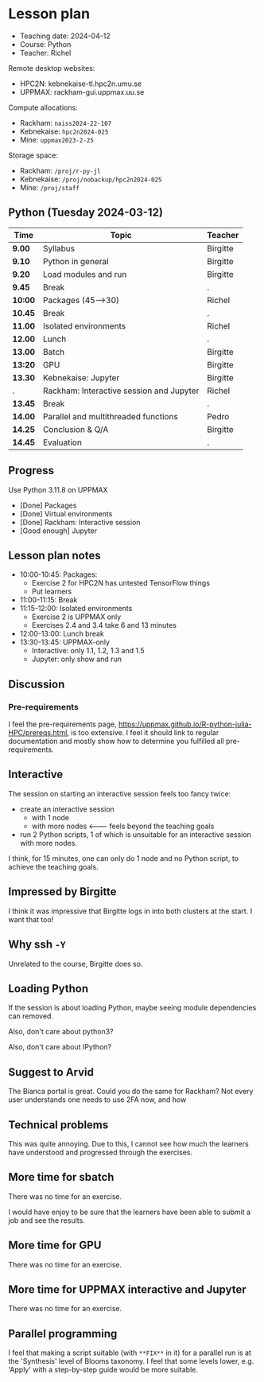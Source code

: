 # Lesson plan

* Teaching date: 2024-04-12
* Course: Python
* Teacher: Richel

Remote desktop websites:

* HPC2N: kebnekaise-tl.hpc2n.umu.se
* UPPMAX: rackham-gui.uppmax.uu.se

Compute allocations:

* Rackham: `naiss2024-22-107`
* Kebnekaise: `hpc2n2024-025`
* Mine: `uppmax2023-2-25`

Storage space:

* Rackham: `/proj/r-py-jl`
* Kebnekaise: `/proj/nobackup/hpc2n2024-025`
* Mine: `/proj/staff`

## Python (Tuesday 2024-03-12)

Time     |Topic                      |Teacher
---------|---------------------------|-------
**9.00** |Syllabus                   |Birgitte
**9.10** |Python in general          |Birgitte
**9.20** |Load modules and run       |Birgitte
**9.45** |Break                      |.
**10:00**|Packages  (45-->30)        |Richel
**10.45**|Break                      |.
**11.00**|Isolated environments      |Richel
**12.00**|Lunch                      |.
**13.00**|Batch                      |Birgitte
**13:20**|GPU                        |Birgitte
**13.30**|Kebnekaise: Jupyter        |Birgitte
.        |Rackham:  Interactive session and Jupyter|Richel
**13.45**|Break                      |.
**14.00**|Parallel and multithreaded functions|Pedro
**14.25**|Conclusion & Q/A           |Birgitte
**14.45**|Evaluation                 |.

## Progress

Use Python 3.11.8 on UPPMAX

* [Done] Packages
* [Done] Virtual environments
* [Done] Rackham:  Interactive session
* [Good enough] Jupyter


## Lesson plan notes

* 10:00-10:45: Packages:
    * Exercise 2 for HPC2N has untested TensorFlow things
    * Put learners
* 11:00-11:15: Break
* 11:15-12:00: Isolated environments
    * Exercise 2 is UPPMAX only
    * Exercises 2.4 and 3.4 take 6 and 13 minutes
* 12:00-13:00: Lunch break
* 13:30-13:45: UPPMAX-only
    * Interactive: only 1.1, 1.2, 1.3 and 1.5
    * Jupyter: only show and run


## Discussion

### Pre-requirements

I feel the pre-requirements page,
<https://uppmax.github.io/R-python-julia-HPC/prereqs.html>, is too extensive.
I feel it should link to regular documentation and mostly show
how to determine you fulfilled all pre-requirements.

## Interactive

The session on starting an interactive session feels too fancy twice:

* create an interactive session
    * with 1 node
    * with more nodes <--- feels beyond the teaching goals
* run 2 Python scripts, 1 of which is unsuitable for an interactive session
  with more nodes.

I think, for 15 minutes, one can only do 1 node and no Python script,
to achieve the teaching goals.

## Impressed by Birgitte

I think it was impressive that Birgitte logs in into both clusters at the start.
I want that too!

## Why ssh `-Y`

Unrelated to the course, Birgitte does so.

## Loading Python

If the session is about loading Python,
maybe seeing module dependencies can removed.

Also, don't care about python3?

Also, don't care about IPython?

## Suggest to Arvid

The Bianca portal is great. Could you do the same for Rackham?
Not every user understands one needs to use 2FA now, and how

## Technical problems

This was quite annoying. Due to this, I cannot see how much the
learners have understood and progressed through the exercises.

## More time for sbatch

There was no time for an exercise.

I would have enjoy to be sure that the learners have been able
to submit a job and see the results.

## More time for GPU

There was no time for an exercise.

## More time for UPPMAX interactive and Jupyter

There was no time for an exercise.

## Parallel programming

I feel that making a script suitable (with `**FIX**` in it)
for a parallel run is at the 'Synthesis' level of Blooms taxonomy.
I feel that some levels lower, e.g. 'Apply' with a step-by-step
guide would be more suitable.
